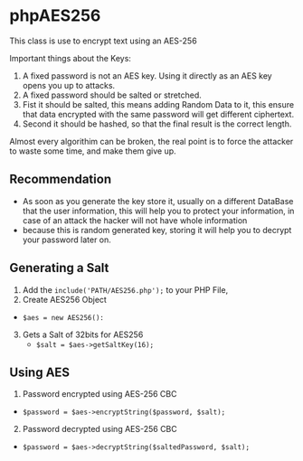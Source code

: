 # phpAES256
This class is use to encrypt text using an AES-256

Important things about the Keys: 
  1. A fixed password is not an AES key. Using it directly as an AES key opens you up to attacks.  
  2. A fixed password should be salted or stretched.
  3. Fist it should be salted, this means adding Random Data to it, this ensure that data encrypted with the same password will get different ciphertext.
  4. Second it should be hashed, so that the final result is the correct length.

Almost every algorithim can be broken, the real point is to force the attacker to waste some time, and make them give up.

## Recommendation

* As soon as you generate the key store it, usually on a different DataBase that the user information, this will help you to protect your information, in case of an attack the hacker will not have whole information
* because this is random generated key, storing it will help you to decrypt your password later on.

## Generating a Salt

1. Add the `include('PATH/AES256.php');` to your PHP File,
2. Create AES256 Object
  * `$aes = new AES256():`
3. Gets a Salt of 32bits for AES256
	* `$salt = $aes->getSaltKey(16);`

## Using AES

1. Password encrypted using AES-256 CBC
  * `$password = $aes->encryptString($password, $salt);`
2. Password decrypted using AES-256 CBC
  * `$password = $aes->decryptString($saltedPassword, $salt);`
